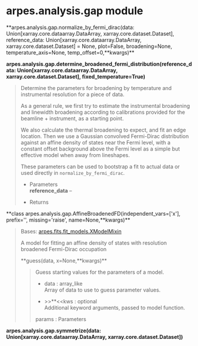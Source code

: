 # arpes.analysis.gap module

**arpes.analysis.gap.normalize\_by\_fermi\_dirac(data:
Union\[xarray.core.dataarray.DataArray, xarray.core.dataset.Dataset\],
reference\_data: Union\[xarray.core.dataarray.DataArray,
xarray.core.dataset.Dataset\] = None, plot=False, broadening=None,
temperature\_axis=None,
temp\_offset=0,**kwargs)\*\*

**arpes.analysis.gap.determine\_broadened\_fermi\_distribution(reference\_data:
Union\[xarray.core.dataarray.DataArray, xarray.core.dataset.Dataset\],
fixed\_temperature=True)**

> Determine the parameters for broadening by temperature and
> instrumental resolution for a piece of data.
> 
> As a general rule, we first try to estimate the instrumental
> broadening and linewidth broadening according to calibrations provided
> for the beamline + instrument, as a starting point.
> 
> We also calculate the thermal broadening to expect, and fit an edge
> location. Then we use a Gaussian convolved Fermi-Dirac distribution
> against an affine density of states near the Fermi level, with a
> constant offset background above the Fermi level as a simple but
> effective model when away from lineshapes.
> 
> These parameters can be used to bootstrap a fit to actual data or used
> directly in `normalize_by_fermi_dirac`.
> 
>   - Parameters  
>     **reference\_data** –
> 
>   - Returns

**class arpes.analysis.gap.AffineBroadenedFD(independent\_vars=\['x'\],
prefix='', missing='raise', name=None,**kwargs)\*\*

> Bases:
> [arpes.fits.fit\_models.XModelMixin](arpes.fits.fit_models#arpes.fits.fit_models.XModelMixin)
> 
> A model for fitting an affine density of states with resolution
> broadened Fermi-Dirac occupation
> 
> **guess(data, x=None,**kwargs)\*\*
> 
> > Guess starting values for the parameters of a model.
> > 
> >   - data : array\_like  
> >     Array of data to use to guess parameter values.
> > 
> >   - \>\>\*\*\<\<kws : optional  
> >     Additional keyword arguments, passed to model function.
> > 
> > params : Parameters

**arpes.analysis.gap.symmetrize(data:
Union\[xarray.core.dataarray.DataArray, xarray.core.dataset.Dataset\])**
